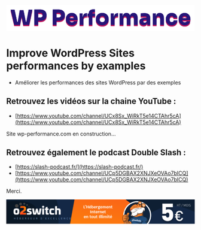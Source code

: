 ![](./logo.svg)

# Improve WordPress Sites performances by examples

- Améliorer les performances des sites WordPress par des exemples

## Retrouvez les vidéos sur la chaine YouTube :
- [https://www.youtube.com/channel/UCx8Sx_WiRkT5e14CTAhr5cA](https://www.youtube.com/channel/UCx8Sx_WiRkT5e14CTAhr5cA)

Site wp-performance.com en construction...


## Retrouvez également le podcast Double Slash :
- [https://slash-podcast.fr/](https://slash-podcast.fr/)
- [https://www.youtube.com/channel/UCp5DGBAX2XNJXeOVAo7bICQ](https://www.youtube.com/channel/UCp5DGBAX2XNJXeOVAo7bICQ)

Merci.

<a rel="sponsored" href="https://www.awin1.com/cread.php?s=2240832&v=13324&q=345814&r=967607">
    <img src="./profile/o2switch.png" border="0">
</a>
